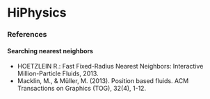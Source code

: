 # HiPhysics

### References
#### Searching nearest neighbors
* HOETZLEIN R.: Fast Fixed-Radius Nearest Neighbors: Interactive Million-Particle Fluids, 2013.
* Macklin, M., & Müller, M. (2013). Position based fluids. ACM Transactions on Graphics (TOG), 32(4), 1-12. 
